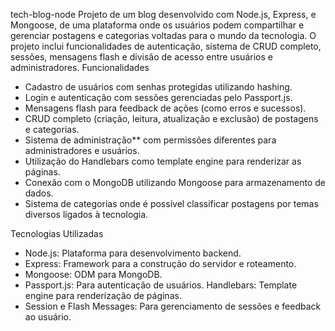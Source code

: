 tech-blog-node
Projeto de um blog desenvolvido com Node.js, Express, e Mongoose, de uma plataforma onde os usuários podem compartilhar e gerenciar postagens e categorias voltadas para o mundo da tecnologia. O projeto inclui funcionalidades de autenticação, sistema de CRUD completo, sessões, mensagens flash e divisão de acesso entre usuários e administradores.
Funcionalidades

- Cadastro de usuários com senhas protegidas utilizando hashing.
- Login e autenticação com sessões gerenciadas pelo Passport.js.
- Mensagens flash para feedback de ações (como erros e sucessos).
- CRUD completo (criação, leitura, atualização e exclusão) de postagens e categorias.
- Sistema de administração** com permissões diferentes para administradores e usuários.
- Utilização do Handlebars como template engine para renderizar as páginas.
- Conexão com o MongoDB utilizando Mongoose para armazenamento de dados.
- Sistema de categorias onde é possível classificar postagens por temas diversos ligados à tecnologia.

Tecnologias Utilizadas

- Node.js: Plataforma para desenvolvimento backend.
- Express: Framework para a construção do servidor e roteamento.
- Mongoose: ODM para MongoDB.
- Passport.js: Para autenticação de usuários.
  Handlebars: Template engine para renderização de páginas.
- Session e Flash Messages: Para gerenciamento de sessões e feedback ao usuário.
